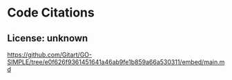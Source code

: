 # Code Citations

## License: unknown
https://github.com/Gitart/GO-SIMPLE/tree/e0f626f9361451641a46ab9fe1b859a66a530311/embed/main.md

